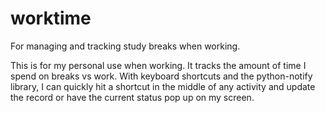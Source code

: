 worktime
========

For managing and tracking study breaks when working.

This is for my personal use when working. It tracks the amount of time I spend on breaks vs work. With keyboard shortcuts and the python-notify library, I can quickly hit a shortcut in the middle of any activity and update the record or have the current status pop up on my screen.
